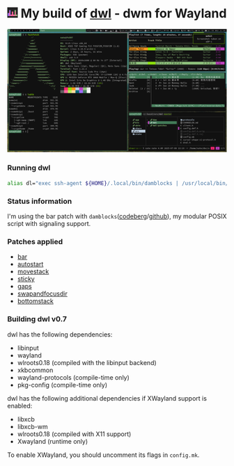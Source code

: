 # <img src="./misc/dwl-repo.png" width="24"/> My build of [dwl](https://codeberg.org/dwl/dwl) - dwm for Wayland


![](./misc/20250709_22h31m01s_grim.png)

### Running dwl
```sh
alias dl="exec ssh-agent ${HOME}/.local/bin/damblocks | /usr/local/bin/dwl"
```

### Status information
I'm using the bar patch with `damblocks`([codeberg](https://codeberg.org/unixchad/damblocks)/[github](https://github.com/gnuunixchad/damblocks)), my modular POSIX script with signaling support.

### Patches applied
- [bar](https://codeberg.org/dwl/dwl-patches/patch/bar)
- [autostart](https://codeberg.org/dwl/dwl-patches/patch/autostart)
- [movestack](https://codeberg.org/dwl/dwl-patches/patch/movestack)
- [sticky](https://codeberg.org/dwl/dwl-patches/patch/sticky)
- [gaps](https://codeberg.org/dwl/dwl-patches/patch/gaps)
- [swapandfocusdir](https://codeberg.org/dwl/dwl-patches/patch/swapandfocusdir)
- [bottomstack](https://codeberg.org/dwl/dwl-patches/patch/bottomstack)

### Building dwl v0.7
dwl has the following dependencies:
- libinput
- wayland
- wlroots0.18 (compiled with the libinput backend)
- xkbcommon
- wayland-protocols (compile-time only)
- pkg-config (compile-time only)

dwl has the following additional dependencies if XWayland support is enabled:
- libxcb
- libxcb-wm
- wlroots0.18 (compiled with X11 support)
- Xwayland (runtime only)

To enable XWayland, you should uncomment its flags in `config.mk`.
